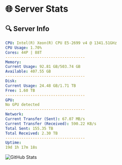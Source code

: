 # 🌐 Server Stats
## 🔍 Server Info
```yaml
CPU: Intel(R) Xeon(R) CPU E5-2699 v4 @ 1341.51GHz
CPU Usage: 1.70%
Cores: 44P | 88T
-----------------------------------
Memory:
Current Usage: 92.81 GB/503.74 GB
Available: 407.55 GB
-----------------------------------
Disk:
Current Usage: 24.48 GB/1.71 TB
Free: 1.60 TB
-----------------------------------
GPU:
No GPU detected
-----------------------------------
Network:
Current Transfer (Sent): 67.07 MB/s
Current Transfer (Received): 590.22 KB/s
Total Sent: 155.35 TB
Total Received: 2.30 TB
-----------------------------------
Uptime:
19d 1h 17m 18s
```
![GitHub Stats](https://img.shields.io/badge/Updated-2025-02-27_00:00:36-blue)